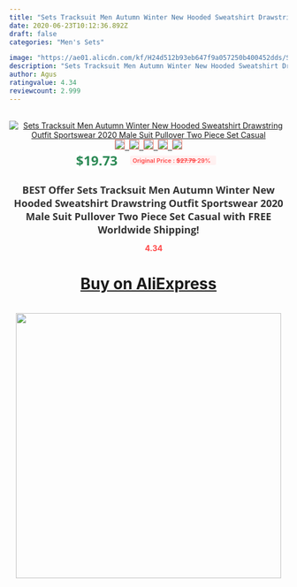 ```yaml
---
title: "Sets Tracksuit Men Autumn Winter New Hooded Sweatshirt Drawstring Outfit Sportswear 2020 Male Suit Pullover Two Piece Set Casual"
date: 2020-06-23T10:12:36.892Z
draft: false
categories: "Men's Sets"

image: "https://ae01.alicdn.com/kf/H24d512b93eb647f9a057250b400452dds/Sets-Tracksuit-Men-Autumn-Winter-New-Hooded-Sweatshirt-Drawstring-Outfit-Sportswear-2020-Male-Suit-Pullover-Two.jpg"
description: "Sets Tracksuit Men Autumn Winter New Hooded Sweatshirt Drawstring Outfit Sportswear 2020 Male Suit Pullover Two Piece Set Casual"
author: Agus
ratingvalue: 4.34
reviewcount: 2.999
---
```

<br>
<div style="text-align: center;">
<a href="https://s.click.aliexpress.com/e/_AtjxTr" target="_blank" rel="nofollow noopener noreferrer"><img alt="Sets Tracksuit Men Autumn Winter New Hooded Sweatshirt Drawstring Outfit Sportswear 2020 Male Suit Pullover Two Piece Set Casual" class="magnifier-image" src="https://ae01.alicdn.com/kf/H24d512b93eb647f9a057250b400452dds/Sets-Tracksuit-Men-Autumn-Winter-New-Hooded-Sweatshirt-Drawstring-Outfit-Sportswear-2020-Male-Suit-Pullover-Two.jpg_640x640.jpg">
<br>
<img style="border:1px solid salmon" src="https://ae01.alicdn.com/kf/H24d512b93eb647f9a057250b400452dds/Sets-Tracksuit-Men-Autumn-Winter-New-Hooded-Sweatshirt-Drawstring-Outfit-Sportswear-2020-Male-Suit-Pullover-Two.jpg_120x120.jpg">&nbsp;&nbsp;<img style="border:1px solid salmon" src="https://ae01.alicdn.com/kf/Hde84b1c9d511488c84876dd7dcece03dS/Sets-Tracksuit-Men-Autumn-Winter-New-Hooded-Sweatshirt-Drawstring-Outfit-Sportswear-2020-Male-Suit-Pullover-Two.jpg_120x120.jpg">&nbsp;&nbsp;<img style="border:1px solid salmon" src="https://ae01.alicdn.com/kf/Hd6fc8cefa1be49dbb68d35ef42f255caP/Sets-Tracksuit-Men-Autumn-Winter-New-Hooded-Sweatshirt-Drawstring-Outfit-Sportswear-2020-Male-Suit-Pullover-Two.jpg_120x120.jpg">&nbsp;&nbsp;<img style="border:1px solid salmon" src="https://ae01.alicdn.com/kf/Hcd7f86b9a325412b83e765ae86936459I/Sets-Tracksuit-Men-Autumn-Winter-New-Hooded-Sweatshirt-Drawstring-Outfit-Sportswear-2020-Male-Suit-Pullover-Two.jpg_120x120.jpg">&nbsp;&nbsp;<img style="border:1px solid salmon" src="https://ae01.alicdn.com/kf/H7db2431aabf6411f86186eb5a4c193a9D/Sets-Tracksuit-Men-Autumn-Winter-New-Hooded-Sweatshirt-Drawstring-Outfit-Sportswear-2020-Male-Suit-Pullover-Two.jpg_120x120.jpg"></a></div><br0>
<div style="text-align: center;"><span style="background-color: white; border: 0px; box-sizing: border-box; color: seagreen; display: inline-block; font-family: &quot;open sans&quot; , &quot;arial&quot; , &quot;helvetica&quot; , sans-serif , &quot;heiti&quot;; font-size: 24px; font-stretch: inherit; font-weight: 700; line-height: inherit; margin: 0px 10px 0px 0px; padding: 0px; vertical-align: middle;">$19.73 </span>
<span style="background: rgb(255 , 241 , 241); border-radius: 3px; border: 0px; box-sizing: border-box; color: #ff4747; display: inline-block; font-family: inherit; font-size: 12px; font-stretch: inherit; font-style: inherit; font-variant: inherit; font-weight: 600; line-height: inherit; margin: 0px; padding: 2px 5px; transform: scale(0.9); vertical-align: middle;">Original Price : <b style="text-decoration: line-through;">$27.79 </b> 29%&nbsp;&nbsp;</span></div>
<h1 style="color: #333333; display: inline-block; font-family: &quot;open sans&quot; , &quot;arial&quot; , &quot;helvetica&quot; , sans-serif , &quot;heiti&quot;; font-size: 18px; font-stretch: inherit; font-weight: 700; text-align: center;">BEST Offer Sets Tracksuit Men Autumn Winter New Hooded Sweatshirt Drawstring Outfit Sportswear 2020 Male Suit Pullover Two Piece Set Casual with FREE Worldwide Shipping!</h1>
<div style="color: #ff4747; text-align: center;">
<img src="https://4.bp.blogspot.com/-M0ZcTcb-5uY/XleCXlxnR4I/AAAAAAAAAEc/OrjgMkXV1oMQFaCRZj5HQwOCBcu3w1FegCPcBGAYYCw/s1600/star.png" style="height: 15px;">&nbsp;<b>4.34</b></div>
<div class="button_cont" align="center"><a class="buynow_a" href="https://s.click.aliexpress.com/e/_AtjxTr" target="_blank" rel="nofollow noopener noreferrer"><H1>Buy on AliExpress</H1></a></div><br>
<div class="separator" style="clear: both; text-align: center;">
<img src="https://lh3.googleusercontent.com/-pTy5HemUv9M/XlePHvY0dAI/AAAAAAAAAE4/0nX5iRUoIWY8eMW9Dpxeirr157OZliDIgCLcBGAsYHQ/s1600/badge.gif" width="480">
</div>
